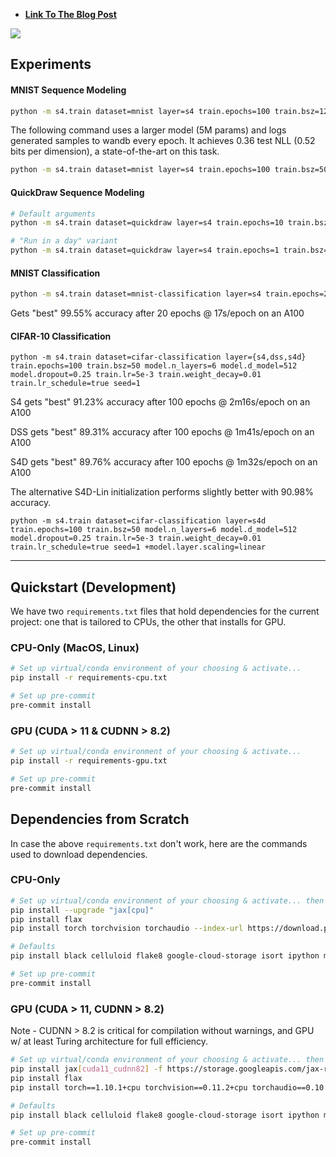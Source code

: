 
* **[Link To The Blog Post](https://srush.github.io/annotated-s4)**


<a href="https://srush.github.io/annotated-s4"><img src="https://user-images.githubusercontent.com/35882/149201164-1723a44a-f34b-467c-94b0-ffda5ebcabbb.png"></a>



## Experiments

#### MNIST Sequence Modeling

```bash
python -m s4.train dataset=mnist layer=s4 train.epochs=100 train.bsz=128 model.d_model=128 model.layer.N=64
```

The following command uses a larger model (5M params) and logs generated samples to wandb every epoch. It achieves 0.36 test NLL (0.52 bits per dimension), a state-of-the-art on this task.
```bash
python -m s4.train dataset=mnist layer=s4 train.epochs=100 train.bsz=50 train.lr=5e-3 train.lr_schedule=true model.d_model=512 model.n_layers=6 model.dropout=0.0 train.weight_decay=0.05 model.prenorm=true model.embedding=true wandb.mode=online train.sample=308 
```

#### QuickDraw Sequence Modeling

```bash
# Default arguments
python -m s4.train dataset=quickdraw layer=s4 train.epochs=10 train.bsz=128 model.d_model=128 model.layer.N=64

# "Run in a day" variant
python -m s4.train dataset=quickdraw layer=s4 train.epochs=1 train.bsz=512 model.d_model=256 model.layer.N=64 model.dropout=0.05
```

#### MNIST Classification

```bash
python -m s4.train dataset=mnist-classification layer=s4 train.epochs=20 train.bsz=128 model.d_model=128 model.dropout=0.25 train.lr=5e-3 train.lr_schedule=true seed=1
```

Gets "best" 99.55% accuracy after 20 epochs @ 17s/epoch on an A100

#### CIFAR-10 Classification

```
python -m s4.train dataset=cifar-classification layer={s4,dss,s4d} train.epochs=100 train.bsz=50 model.n_layers=6 model.d_model=512 model.dropout=0.25 train.lr=5e-3 train.weight_decay=0.01 train.lr_schedule=true seed=1
```

S4 gets "best" 91.23% accuracy after 100 epochs @ 2m16s/epoch on an A100

DSS gets "best" 89.31% accuracy after 100 epochs @ 1m41s/epoch on an A100

S4D gets "best" 89.76% accuracy after 100 epochs @ 1m32s/epoch on an A100

The alternative S4D-Lin initialization performs slightly better with 90.98% accuracy.

```
python -m s4.train dataset=cifar-classification layer=s4d train.epochs=100 train.bsz=50 model.n_layers=6 model.d_model=512 model.dropout=0.25 train.lr=5e-3 train.weight_decay=0.01 train.lr_schedule=true seed=1 +model.layer.scaling=linear
```


---

## Quickstart (Development)

We have two `requirements.txt` files that hold dependencies for the current project: one that is tailored to CPUs,
the other that installs for GPU.

### CPU-Only (MacOS, Linux)

```bash
# Set up virtual/conda environment of your choosing & activate...
pip install -r requirements-cpu.txt

# Set up pre-commit
pre-commit install
```

### GPU (CUDA > 11 & CUDNN > 8.2)

```bash
# Set up virtual/conda environment of your choosing & activate...
pip install -r requirements-gpu.txt

# Set up pre-commit
pre-commit install
```

## Dependencies from Scratch

In case the above `requirements.txt` don't work, here are the commands used to download dependencies.

### CPU-Only

```bash
# Set up virtual/conda environment of your choosing & activate... then install the following:
pip install --upgrade "jax[cpu]"
pip install flax
pip install torch torchvision torchaudio --index-url https://download.pytorch.org/whl/cpu

# Defaults
pip install black celluloid flake8 google-cloud-storage isort ipython matplotlib pre-commit seaborn tensorflow tqdm datasets hydra-core

# Set up pre-commit
pre-commit install
```

### GPU (CUDA > 11, CUDNN > 8.2)

Note - CUDNN > 8.2 is critical for compilation without warnings, and GPU w/ at least Turing architecture for full
efficiency.

```bash
# Set up virtual/conda environment of your choosing & activate... then install the following:
pip install jax[cuda11_cudnn82] -f https://storage.googleapis.com/jax-releases/jax_releases.html
pip install flax
pip install torch==1.10.1+cpu torchvision==0.11.2+cpu torchaudio==0.10.1+cpu -f https://download.pytorch.org/whl/cpu/torch_stable.html

# Defaults
pip install black celluloid flake8 google-cloud-storage isort ipython matplotlib pre-commit seaborn tensorflow tqdm datasets hydra-core

# Set up pre-commit
pre-commit install
```
